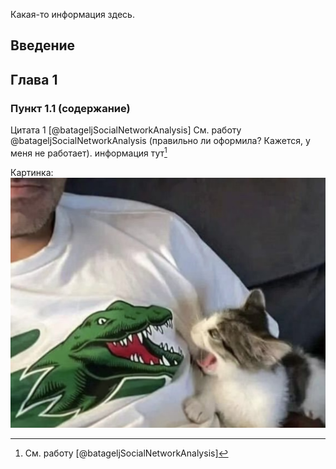 
Какая-то информация здесь.

## Введение 

## Глава 1
### Пункт 1.1 (содержание)

Цитата 1 [@batageljSocialNetworkAnalysis] 
См. работу @batageljSocialNetworkAnalysis (правильно ли оформила? Кажется, у меня не работает).
информация тут[^1]


Картинка:
![IMG_6090](IMG_6090.jpg)

[^1]: См. работу [@batageljSocialNetworkAnalysis]